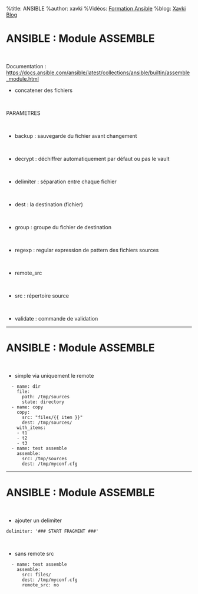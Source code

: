 %title: ANSIBLE
%author: xavki
%Vidéos: [Formation Ansible](https://www.youtube.com/playlist?list=PLn6POgpklwWoCpLKOSw3mXCqbRocnhrh-)
%blog: [Xavki Blog](https://xavki.blog)


# ANSIBLE : Module ASSEMBLE


<br>

Documentation : https://docs.ansible.com/ansible/latest/collections/ansible/builtin/assemble_module.html

* concatener des fichiers

<br>

PARAMETRES

<br>

* backup : sauvegarde du fichier avant changement

<br>

* decrypt : déchiffrer automatiquement par défaut ou pas le vault

<br>

* delimiter : séparation entre chaque fichier

<br>

* dest : la destination (fichier)

<br>

* group : groupe du fichier de destination

<br>

* regexp : regular expression de pattern des fichiers sources

<br>

* remote_src

<br>

* src : répertoire source

<br>

* validate : commande de validation

-----------------------------------------------------------------------------------------

# ANSIBLE : Module ASSEMBLE


<br>

* simple via uniquement le remote

```
  - name: dir
    file:
      path: /tmp/sources
      state: directory
  - name: copy
    copy:
      src: "files/{{ item }}"
      dest: /tmp/sources/
    with_items:
    - t1
    - t2
    - t3
  - name: test assemble
    assemble:
      src: /tmp/sources
      dest: /tmp/myconf.cfg
```


-----------------------------------------------------------------------------------------

# ANSIBLE : Module ASSEMBLE


<br>

* ajouter un delimiter

```
delimiter: '### START FRAGMENT ###'
```

<br>

* sans remote src

```
  - name: test assemble
    assemble:
      src: files/
      dest: /tmp/myconf.cfg
      remote_src: no
```

